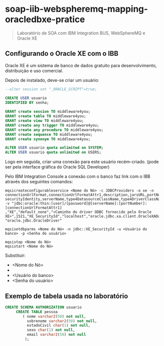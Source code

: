 # soap-iib-webspheremq-mapping-oracledbxe-pratice

> Laboratório de SOA com IBM Integration BUS, WebSphereMQ e Oracle XE

## Configurando o Oracle XE com o IBB

Oracle XE é um sistema de banco de dados gratuito para desenvolvimento, distribuição e uso comercial.

Depois de instalado, deve-se criar um usuário:

```sql
--alter session set "_ORACLE_SCRIPT"=true;

CREATE USER usuario
IDENTIFIED BY senha;
  
GRANT create session TO middleware4you;
GRANT create table TO middleware4you;
GRANT create view TO middleware4you;
GRANT create any trigger TO middleware4you;
GRANT create any procedure TO middleware4you;
GRANT create sequence TO middleware4you;
GRANT create synonym TO middleware4you;

ALTER USER usuario quota unlimited on SYSTEM;
ALTER USER usuario quota unlimited on USERS;
```

Logo em seguida, criar uma conexão para este usuário recém-criado. (pode ser pela interface gráfica do Oracle SQL Developer)

Pelo IBM Integration Console a conexão com o banco faz link com o IBB através dos seguintes comandos:

```
mqsicreateconfigurableservice <Nome do Nó> -c JDBCProviders -o xe -n connectionUrlFormat,connectionUrlFormatAttr1,description,jarsURL,portNumber,
securityIdentity,serverName,type4DatasourceClassName,type4DriverClassName -v "jdbc:oracle:thin:[user]/[password]@[serverName]:[portNumber]:[connectionUrlFormatAttr1]
,"XE","default_none","<Caminho do driver ODBC fornecido pelo Oracle XE>",1521,"XE_SecurityId","localhost","oracle.jdbc.xa.client.OracleXADataSource",
"oracle.jdbc.OracleDriver" 
```

```
mqsisetdbparms <Nome do Nó> -n jdbc::XE_SecurityId -u <Usuário do banco> -p <Senha do usuário>
```

```
mqsistop <Nome do Nó>
mqsistart <Nome do Nó>
```

Substituir:

- <Nome do Nó>
- <Caminho do driver ODBC fornecido pelo Oracle XE>
- <Usuário do banco>
- <Senha do usuário>

## Exemplo de tabela usada no laboratório

```sql
CREATE SCHEMA AUTHORIZATION usuario
     CREATE TABLE pessoa
        ( nome varchar2(50) not null,
          sobrenome varchar2(50) not null,
          estadoCivil char(1) not null,
          sexo char(1) not null,
          email varchar2(50) not null
         );
```
